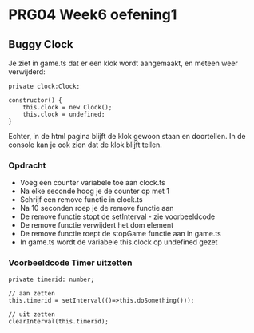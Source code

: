 # PRG04 Week6 oefening1

## Buggy Clock

Je ziet in game.ts dat er een klok wordt aangemaakt, en meteen weer verwijderd:

```
private clock:Clock;
     
constructor() {
    this.clock = new Clock();
    this.clock = undefined;
}
```

Echter, in de html pagina blijft de klok gewoon staan en doortellen. In de console kan je ook zien dat de klok blijft tellen.

### Opdracht

- Voeg een counter variabele toe aan clock.ts
- Na elke seconde hoog je de counter op met 1
- Schrijf een remove functie in clock.ts 
- Na 10 seconden roep je de remove functie aan
- De remove functie stopt de setInterval - zie voorbeeldcode
- De remove functie verwijdert het dom element
- De remove functie roept de stopGame functie aan in game.ts
- In game.ts wordt de variabele this.clock op undefined gezet

### Voorbeeldcode Timer uitzetten

```
private timerid: number;

// aan zetten
this.timerid = setInterval(()=>this.doSomething()));
   
// uit zetten
clearInterval(this.timerid);
```